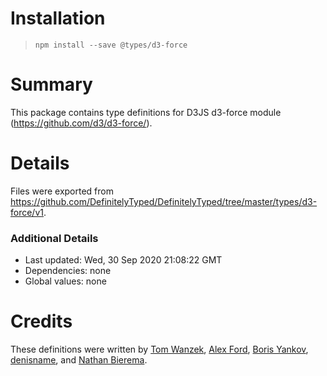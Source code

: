 # Installation
> `npm install --save @types/d3-force`

# Summary
This package contains type definitions for D3JS d3-force module (https://github.com/d3/d3-force/).

# Details
Files were exported from https://github.com/DefinitelyTyped/DefinitelyTyped/tree/master/types/d3-force/v1.

### Additional Details
 * Last updated: Wed, 30 Sep 2020 21:08:22 GMT
 * Dependencies: none
 * Global values: none

# Credits
These definitions were written by [Tom Wanzek](https://github.com/tomwanzek), [Alex Ford](https://github.com/gustavderdrache), [Boris Yankov](https://github.com/borisyankov), [denisname](https://github.com/denisname), and [Nathan Bierema](https://github.com/Methuselah96).
